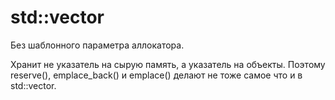 # std::vector

Без шаблонного параметра аллокатора.

Хранит не указатель на сырую память, а указатель на объекты. Поэтому reserve(), emplace_back() и emplace() делают не тоже самое что и в std::vector.
